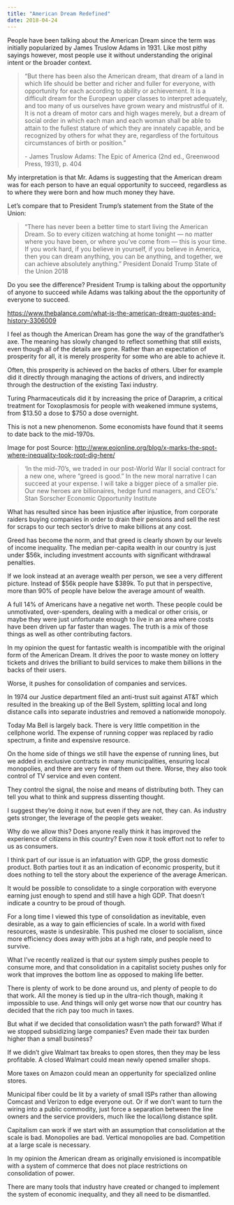 ```yaml
---
title: "American Dream Redefined"
date: 2018-04-24
---
```


People have been talking about the American Dream since the term was initially popularized by James Truslow Adams in 1931. Like most pithy sayings however, most people use it without understanding the original intent or the broader context.

>“But there has been also the American dream, that dream of a land in which life should be better and richer and fuller for everyone, with opportunity for each according to ability or achievement. It is a difficult dream for the European upper classes to interpret adequately, and too many of us ourselves have grown weary and mistrustful of it. It is not a dream of motor cars and high wages merely, but a dream of social order in which each man and each woman shall be able to attain to the fullest stature of which they are innately capable, and be recognized by others for what they are, regardless of the fortuitous circumstances of birth or position.”
>
> \- James Truslow Adams: The Epic of America (2nd ed., Greenwood Press, 1931), p. 404

My interpretation is that Mr. Adams is suggesting that the American dream was for each person to have an equal opportunity to succeed, regardless as to where they were born and how much money they have.

Let’s compare that to President Trump’s statement from the State of the Union:

>“There has never been a better time to start living the American Dream. So to every citizen watching at home tonight — no matter where you have been, or where you’ve come from — this is your time. If you work hard, if you believe in yourself, if you believe in America, then you can dream anything, you can be anything, and together, we can achieve absolutely anything.”
>President Donald Trump
>State of the Union 2018

Do you see the difference? President Trump is talking about the opportunity of anyone to succeed while Adams was talking about the the opportunity of everyone to succeed.

https://www.thebalance.com/what-is-the-american-dream-quotes-and-history-3306009

I feel as though the American Dream has gone the way of the grandfather’s axe. The meaning has slowly changed to reflect something that still exists, even though all of the details are gone. Rather than an expectation of prosperity for all, it is merely prosperity for some who are able to achieve it.

Often, this prosperity is achieved on the backs of others. Uber for example did it directly through managing the actions of drivers, and indirectly through the destruction of the existing Taxi industry.

Turing Pharmaceuticals did it by increasing the price of Daraprim, a critical treatment for Toxoplasmosis for people with weakened immune systems, from $13.50 a dose to $750 a dose overnight.

This is not a new phenomenon. Some economists have found that it seems to date back to the mid-1970s.

Image for post
Source: http://www.eoionline.org/blog/x-marks-the-spot-where-inequality-took-root-dig-here/

>‘In the mid-70’s, we traded in our post-World War II social contract for a new one, where “greed is good.” In the new moral narrative I can succeed at your expense. I will take a bigger piece of a smaller pie. Our new heroes are billionaires, hedge fund managers, and CEO’s.’
>Stan Sorscher
>Economic Opportunity Institute

What has resulted since has been injustice after injustice, from corporate raiders buying companies in order to drain their pensions and sell the rest for scraps to our tech sector’s drive to make billions at any cost.

Greed has become the norm, and that greed is clearly shown by our levels of income inequality. The median per-capita wealth in our country is just under $56k, including investment accounts with significant withdrawal penalties.

If we look instead at an average wealth per person, we see a very different picture. Instead of $56k people have $389k. To put that in perspective, more than 90% of people have below the average amount of wealth.

A full 14% of Americans have a negative net worth. These people could be unmotivated, over-spenders, dealing with a medical or other crisis, or maybe they were just unfortunate enough to live in an area where costs have been driven up far faster than wages. The truth is a mix of those things as well as other contributing factors.

In my opinion the quest for fantastic wealth is incompatible with the original form of the American Dream. It drives the poor to waste money on lottery tickets and drives the brilliant to build services to make them billions in the backs of their users.

Worse, it pushes for consolidation of companies and services.

In 1974 our Justice department filed an anti-trust suit against AT&T which resulted in the breaking up of the Bell System, splitting local and long distance calls into separate industries and removed a nationwide monopoly.

Today Ma Bell is largely back. There is very little competition in the cellphone world. The expense of running copper was replaced by radio spectrum, a finite and expensive resource.

On the home side of things we still have the expense of running lines, but we added in exclusive contracts in many municipalities, ensuring local monopolies, and there are very few of them out there. Worse, they also took control of TV service and even content.

They control the signal, the noise and means of distributing both. They can tell you what to think and suppress dissenting thought.

I suggest they’re doing it now, but even if they are not, they can. As industry gets stronger, the leverage of the people gets weaker.

Why do we allow this? Does anyone really think it has improved the experience of citizens in this country? Even now it took effort not to refer to us as consumers.

I think part of our issue is an infatuation with GDP, the gross domestic product. Both parties tout it as an indication of economic prosperity, but it does nothing to tell the story about the experience of the average American.

It would be possible to consolidate to a single corporation with everyone earning just enough to spend and still have a high GDP. That doesn’t indicate a country to be proud of though.

For a long time I viewed this type of consolidation as inevitable, even desirable, as a way to gain efficiencies of scale. In a world with fixed resources, waste is undesirable. This pushed me closer to socialism, since more efficiency does away with jobs at a high rate, and people need to survive.

What I’ve recently realized is that our system simply pushes people to consume more, and that consolidation in a capitalist society pushes only for work that improves the bottom line as opposed to making life better.

There is plenty of work to be done around us, and plenty of people to do that work. All the money is tied up in the ultra-rich though, making it impossible to use. And things will only get worse now that our country has decided that the rich pay too much in taxes.

But what if we decided that consolidation wasn’t the path forward? What if we stopped subsidizing large companies? Even made their tax burden higher than a small business?

If we didn’t give Walmart tax breaks to open stores, then they may be less profitable. A closed Walmart could mean newly opened smaller shops.

More taxes on Amazon could mean an oppertunity for specialized online stores.

Municipal fiber could be lit by a variety of small ISPs rather than allowing Comcast and Verizon to edge everyone out. Or if we don’t want to turn the wiring into a public commodity, just force a separation between the line owners and the service providers, much like the local/long distance split.

Capitalism can work if we start with an assumption that consolidation at the scale is bad. Monopolies are bad. Vertical monopolies are bad. Competition at a large scale is necessary.

In my opinion the American dream as originally envisioned is incompatible with a system of commerce that does not place restrictions on consolidation of power.

There are many tools that industry have created or changed to implement the system of economic inequality, and they all need to be dismantled.
